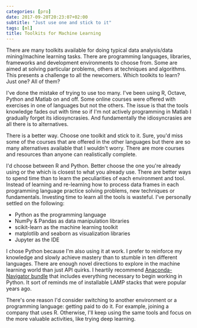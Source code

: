 ```yaml
---
categories: [pro]
date: 2017-09-20T20:23:07+02:00
subtitle: "Just use one and stick to it"
tags: [ml]
title: Toolkits for Machine Learning
---
```


There are many toolkits available for doing typical data analysis/data mining/machine learning tasks. There are programming languages, libraries, frameworks and development environments to choose from. Some are aimed at solving particular problems, others at techniques and algorithms. This presents a challenge to all the newcomers. Which toolkits to learn? Just one? All of them?

I've done the mistake of trying to use too many. I've been using R, Octave, Python and Matlab on and off. Some online courses were offered with exercises in one of languages but not the others. The issue is that the tools knowledge fades out with time so if I'm not actively programming in Matlab I gradually forget its idiosyncrasies. And fundamentally the idiosyncrasies are all there is to alternatives.

There is a better way. Choose one toolkit and stick to it. Sure, you'd miss some of the courses that are offered in the other languages but there are so many alternatives available that I wouldn't worry. There are more courses and resources than anyone can realistically complete.

I'd choose between R and Python. Better choose the one you're already using or the which is closest to what you already use. There are better ways to spend time than to learn the peculiarities of each environment and tool. Instead of learning and re-learning how to process data frames in each programming language practice solving problems, new techniques or fundamentals. Investing time to learn all the tools is wasteful. I've personally settled on the following:

 * Python as the programming language
 * NumPy & Pandas as data manipulation libraries
 * scikit-learn as the machine learning toolkit
 * matplotlib and seaborn as visualization libraries
 * Jupyter as the IDE

I chose Python because I'm also using it at work. I prefer to reinforce my knowledge and slowly achieve mastery than to stumble in ten different languages. There are enough novel directions to explore in the machine learning world than just API quirks. I heartily recommend [Anaconda-Navigator bundle](https://docs.anaconda.com/) that includes everything necessary to begin working in Python. It sort of reminds me of installable LAMP stacks that were popular years ago.

There's one reason I'd consider switching to another environment or a programming language: getting paid to do it. For example, joining a company that uses R. Otherwise, I'll keep using the same tools and focus on the more valuable activities, like trying deep learning.
